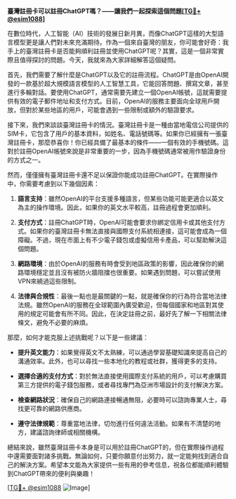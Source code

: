 **臺灣註冊卡可以註冊ChatGPT嗎？——讓我們一起探索這個問題[[TG💪+ @esim1088](https://t.me/s/esim1088)]**

在數位時代，人工智能（AI）技術的發展日新月異，而像ChatGPT這樣的大型語言模型更是讓人們對未來充滿期待。作為一個來自臺灣的朋友，你可能會好奇：我手上的臺灣註冊卡是否能夠順利註冊並使用ChatGPT呢？其實，這是一個非常實際且值得探討的問題。今天，我就來為大家詳細解答這個疑問。

首先，我們需要了解什麼是ChatGPT以及它的註冊流程。ChatGPT是由OpenAI開發的一款基於超大規模語言模型的人工智慧工具，它能回答問題、撰寫文章，甚至進行多輪對話。要使用ChatGPT，通常需要先建立一個OpenAI帳號，這就需要提供有效的電子郵件地址和支付方式。目前，OpenAI的服務主要面向全球用戶開放，但對於某些地區的用戶，可能會遇到一些限制或額外的驗證要求。

接下來，我們來談談臺灣註冊卡的情況。臺灣註冊卡是一種由當地電信公司提供的SIM卡，它包含了用戶的基本資料，如姓名、電話號碼等。如果你已經擁有一張臺灣註冊卡，那麼恭喜你！你已經具備了最基本的條件——一個有效的手機號碼。這對於註冊OpenAI帳號來說是非常重要的一步，因為手機號碼通常被用作驗證身份的方式之一。

然而，僅僅擁有臺灣註冊卡還不足以保證你能成功註冊ChatGPT。在實際操作中，你需要考慮到以下幾個因素：

1. **語言支持**：雖然OpenAI的平台支援多種語言，但某些功能可能更適合以英文為主的操作環境。因此，如果你的英文水平較高，註冊過程會更加順利。
   
2. **支付方式**：註冊ChatGPT時，OpenAI可能會要求你綁定信用卡或其他支付方式。如果你的臺灣註冊卡無法直接與國際支付系統相連接，這可能會成為一個障礙。不過，現在市面上有不少電子錢包或虛擬信用卡產品，可以幫助解決這個問題。

3. **網路環境**：由於OpenAI的服務有時會受到地區政策的影響，因此確保你的網路環境穩定並且沒有被防火牆阻擋也很重要。如果遇到問題，可以嘗試使用VPN來繞過這些限制。

4. **法律與合規性**：最後一點也是最關鍵的一點，就是確保你的行為符合當地法律法規。雖然OpenAI的服務在全球範圍內廣受歡迎，但每個國家和地區對其使用的規定可能會有所不同。因此，在決定註冊之前，最好先了解一下相關法律條文，避免不必要的麻煩。

那麼，如何才能克服上述挑戰呢？以下是一些建議：

- **提升英文能力**：如果覺得英文不太熟練，可以通過學習基礎知識來提高自己的溝通效率。此外，也可以尋找一些本地化的教程或社群，獲得更多的支持。

- **選擇合適的支付方式**：對於無法直接使用國際支付系統的用戶，可以考慮購買第三方提供的電子錢包服務，或者尋找專門為亞洲市場設計的支付解決方案。

- **檢查網路狀況**：確保自己的網路連接暢通無阻，必要時可以諮詢專業人士，尋找更可靠的網路供應商。

- **遵守法律規範**：尊重當地法律，切勿進行任何違法活動。如果有不清楚的地方，建議諮詢律師或相關機構。

總結來說，雖然臺灣註冊卡本身是可以用於註冊ChatGPT的，但在實際操作過程中還需要面對諸多挑戰。無論如何，只要你願意付出努力，就一定能夠找到適合自己的解決方案。希望本文能為大家提供一些有用的參考信息，祝各位都能順利體驗到ChatGPT帶來的便利與樂趣！

[[TG💪+ @esim1088](https://t.me/s/esim1088) ![Image](https://i.postimg.cc/4NQfJmqS/Snipaste-2025-05-13-00-14-12.png)]